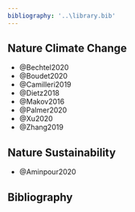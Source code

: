 ```yaml
---
bibliography: '..\library.bib'
---
```


## Nature Climate Change

* @Bechtel2020
* @Boudet2020
* @Camilleri2019
* @Dietz2018
* @Makov2016
* @Palmer2020
* @Xu2020
* @Zhang2019

## Nature Sustainability

* @Aminpour2020

## Bibliography
